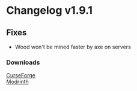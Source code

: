 # Changelog v1.9.1

## Fixes
- Wood won't be mined faster by axe on servers

### Downloads
[CurseForge](https://curseforge.com/minecraft/mc-mods/nemos-woodcutter) <br>
[Modrinth](https://modrinth.com/mod/nemos-woodcutter)